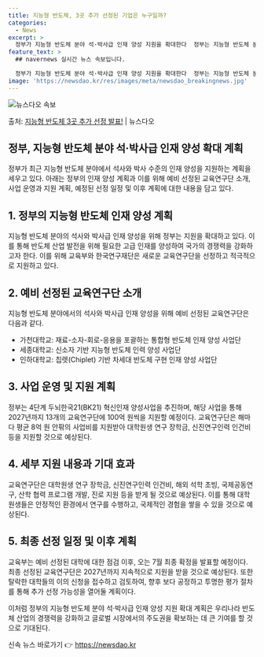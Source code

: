 ```yaml
---
title: 지능형 반도체, 3곳 추가 선정된 기업은 누구일까?
categories:
  - News
excerpt: >
  정부가 지능형 반도체 분야 석·박사급 인재 양성 지원을 확대한다  정부는 지능형 반도체 분야에서의 석·박사급…
feature_text: >
  ## navernews 실시간 뉴스 속보입니다.

  정부가 지능형 반도체 분야 석·박사급 인재 양성 지원을 확대한다  정부는 지능형 반도체 분야에서의 석·박사급…
image: 'https://newsdao.kr/res/images/meta/newsdao_breakingnews.jpg'
---
```


![뉴스다오 속보](https://newsdao.kr/res/images/meta/newsdao_breakingnews.jpg)

<p>출처: <a href="https://newsdao.kr/4229" rel="dofollow">지능형 반도체 3곳 추가 선정 발표!</a> | 뉴스다오</p>

## 정부, 지능형 반도체 분야 석·박사급 인재 양성 확대 계획

정부가 최근 지능형 반도체 분야에서 석사와 박사 수준의 인재 양성을 지원하는 계획을 세우고 있다. 아래는 정부의 인재 양성 계획과 이를 위해 예비 선정된 교육연구단 소개, 사업 운영과 지원 계획, 예정된 선정 일정 및 이후 계획에 대한 내용을 담고 있다.

## 1. 정부의 지능형 반도체 인재 양성 계획

지능형 반도체 분야의 석사와 박사급 인재 양성을 위해 정부는 지원을 확대하고 있다. 이를 통해 반도체 산업 발전을 위해 필요한 고급 인재를 양성하여 국가의 경쟁력을 강화하고자 한다. 이를 위해 교육부와 한국연구재단은 새로운 교육연구단을 선정하고 적극적으로 지원하고 있다.

## 2. 예비 선정된 교육연구단 소개

지능형 반도체 분야에서의 석사와 박사급 인재 양성을 위해 예비 선정된 교육연구단은 다음과 같다.
- 가천대학교: 재료-소자-회로-응용을 포괄하는 통합형 반도체 인재 양성 사업단
- 세종대학교: 신소자 기반 지능형 반도체 인력 양성 사업단
- 인하대학교: 칩렛(Chiplet) 기반 차세대 반도체 구현 인재 양성 사업단

## 3. 사업 운영 및 지원 계획

정부는 4단계 두뇌한국21(BK21) 혁신인재 양성사업을 추진하며, 해당 사업을 통해 2027년까지 13개의 교육연구단에 100억 원씩을 지원할 예정이다. 교육연구단은 해마다 평균 8억 원 안팎의 사업비를 지원받아 대학원생 연구 장학금, 신진연구인력 인건비 등을 지원할 것으로 예상된다.

## 4. 세부 지원 내용과 기대 효과

교육연구단은 대학원생 연구 장학금, 신진연구인력 인건비, 해외 석학 초빙, 국제공동연구, 산학 협력 프로그램 개발, 진로 지원 등을 받게 될 것으로 예상된다. 이를 통해 대학원생들은 안정적인 환경에서 연구를 수행하고, 국제적인 경험을 쌓을 수 있을 것으로 예상된다.

## 5. 최종 선정 일정 및 이후 계획

교육부는 예비 선정된 대학에 대한 점검 이후, 오는 7월 최종 확정을 발표할 예정이다. 최종 선정된 교육연구단은 2027년까지 지속적으로 지원을 받을 것으로 예상된다. 또한 탈락한 대학들의 이의 신청을 접수하고 검토하여, 향후 보다 공정하고 투명한 평가 절차를 통해 추가 선정 가능성을 열어둘 계획이다.

이처럼 정부의 지능형 반도체 분야 석·박사급 인재 양성 지원 확대 계획은 우리나라 반도체 산업의 경쟁력을 강화하고 글로벌 시장에서의 주도권을 확보하는 데 큰 기여를 할 것으로 기대된다. 

신속 뉴스 바로가기 👉 <a href="https://newsdao.kr" rel="dofollow">https://newsdao.kr</a>


